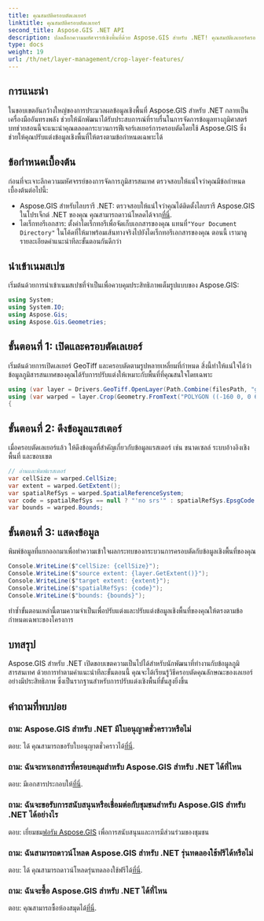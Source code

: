 ```yaml
---
title: คุณสมบัติครอบตัดเลเยอร์
linktitle: คุณสมบัติครอบตัดเลเยอร์
second_title: Aspose.GIS .NET API
description: ปลดล็อกความมหัศจรรย์เชิงพื้นที่ด้วย Aspose.GIS สำหรับ .NET! คุณสมบัติเลเยอร์ครอบตัดได้อย่างง่ายดาย ดาวน์โหลดรุ่นทดลองใช้ฟรีของคุณทันที #Aspose #GIS #ภูมิสารสนเทศ
type: docs
weight: 19
url: /th/net/layer-management/crop-layer-features/
---
```

## การแนะนำ
ในขอบเขตอันกว้างใหญ่ของการประมวลผลข้อมูลเชิงพื้นที่ Aspose.GIS สำหรับ .NET กลายเป็นเครื่องมืออันทรงพลัง ช่วยให้นักพัฒนาได้รับประสบการณ์ที่ราบรื่นในการจัดการข้อมูลทางภูมิศาสตร์ บทช่วยสอนนี้จะแนะนำคุณตลอดกระบวนการฟีเจอร์เลเยอร์การครอบตัดโดยใช้ Aspose.GIS ซึ่งช่วยให้คุณปรับแต่งข้อมูลเชิงพื้นที่ให้ตรงตามข้อกำหนดเฉพาะได้
## ข้อกำหนดเบื้องต้น
ก่อนที่จะเจาะลึกความมหัศจรรย์ของการจัดการภูมิสารสนเทศ ตรวจสอบให้แน่ใจว่าคุณมีข้อกำหนดเบื้องต้นต่อไปนี้:
-  Aspose.GIS สำหรับไลบรารี .NET: ตรวจสอบให้แน่ใจว่าคุณได้ติดตั้งไลบรารี Aspose.GIS ในโปรเจ็กต์ .NET ของคุณ คุณสามารถดาวน์โหลดได้จาก[ที่นี่](https://releases.aspose.com/gis/net/).
-  ไดเร็กทอรีเอกสาร: ตั้งค่าไดเร็กทอรีเพื่อจัดเก็บเอกสารของคุณ แทนที่`"Your Document Directory"` ในโค้ดที่ให้มาพร้อมเส้นทางจริงไปยังไดเร็กทอรีเอกสารของคุณ
ตอนนี้ เรามาดูรายละเอียดคำแนะนำทีละขั้นตอนกันดีกว่า
## นำเข้าเนมสเปซ
เริ่มต้นด้วยการนำเข้าเนมสเปซที่จำเป็นเพื่อควบคุมประสิทธิภาพเต็มรูปแบบของ Aspose.GIS:
```csharp
using System;
using System.IO;
using Aspose.Gis;
using Aspose.Gis.Geometries;
```
## ขั้นตอนที่ 1: เปิดและครอบตัดเลเยอร์
เริ่มต้นด้วยการเปิดเลเยอร์ GeoTiff และครอบตัดตามรูปหลายเหลี่ยมที่กำหนด สิ่งนี้ทำให้แน่ใจได้ว่าข้อมูลภูมิสารสนเทศของคุณได้รับการปรับแต่งให้เหมาะกับพื้นที่ที่คุณสนใจโดยเฉพาะ
```csharp
using (var layer = Drivers.GeoTiff.OpenLayer(Path.Combine(filesPath, "geodetic_world.tif")))
using (var warped = layer.Crop(Geometry.FromText("POLYGON ((-160 0, 0 60, 160 0, 0 -160, -160 0))")))
{
```
## ขั้นตอนที่ 2: ดึงข้อมูลแรสเตอร์
เมื่อครอบตัดเลเยอร์แล้ว ให้ดึงข้อมูลที่สำคัญเกี่ยวกับข้อมูลแรสเตอร์ เช่น ขนาดเซลล์ ระบบอ้างอิงเชิงพื้นที่ และขอบเขต
```csharp
// อ่านและพิมพ์แรสเตอร์
var cellSize = warped.CellSize;
var extent = warped.GetExtent();
var spatialRefSys = warped.SpatialReferenceSystem;
var code = spatialRefSys == null ? "'no srs'" : spatialRefSys.EpsgCode.ToString();
var bounds = warped.Bounds;
```
## ขั้นตอนที่ 3: แสดงข้อมูล
พิมพ์ข้อมูลที่แยกออกมาเพื่อทำความเข้าใจผลกระทบของกระบวนการครอบตัดกับข้อมูลเชิงพื้นที่ของคุณ
```csharp
Console.WriteLine($"cellSize: {cellSize}");
Console.WriteLine($"source extent: {layer.GetExtent()}");
Console.WriteLine($"target extent: {extent}");
Console.WriteLine($"spatialRefSys: {code}");
Console.WriteLine($"bounds: {bounds}");
```
ทำซ้ำขั้นตอนเหล่านี้ตามความจำเป็นเพื่อปรับแต่งและปรับแต่งข้อมูลเชิงพื้นที่ของคุณให้ตรงตามข้อกำหนดเฉพาะของโครงการ
## บทสรุป
Aspose.GIS สำหรับ .NET เปิดขอบเขตความเป็นไปได้สำหรับนักพัฒนาที่ทำงานกับข้อมูลภูมิสารสนเทศ ด้วยการทำตามคำแนะนำทีละขั้นตอนนี้ คุณจะได้เรียนรู้วิธีครอบตัดคุณลักษณะของเลเยอร์อย่างมีประสิทธิภาพ ซึ่งเป็นรากฐานสำหรับการปรับแต่งเชิงพื้นที่ขั้นสูงยิ่งขึ้น
## คำถามที่พบบ่อย
### ถาม: Aspose.GIS สำหรับ .NET มีใบอนุญาตชั่วคราวหรือไม่
 ตอบ: ได้ คุณสามารถขอรับใบอนุญาตชั่วคราวได้[ที่นี่](https://purchase.aspose.com/temporary-license/).
### ถาม: ฉันจะหาเอกสารที่ครอบคลุมสำหรับ Aspose.GIS สำหรับ .NET ได้ที่ไหน
 ตอบ: มีเอกสารประกอบให้[ที่นี่](https://reference.aspose.com/gis/net/).
### ถาม: ฉันจะขอรับการสนับสนุนหรือเชื่อมต่อกับชุมชนสำหรับ Aspose.GIS สำหรับ .NET ได้อย่างไร
 ตอบ: เยี่ยมชม[ฟอรัม Aspose.GIS](https://forum.aspose.com/c/gis/33) เพื่อการสนับสนุนและการมีส่วนร่วมของชุมชน
### ถาม: ฉันสามารถดาวน์โหลด Aspose.GIS สำหรับ .NET รุ่นทดลองใช้ฟรีได้หรือไม่
 ตอบ: ได้ คุณสามารถดาวน์โหลดรุ่นทดลองใช้ฟรีได้[ที่นี่](https://releases.aspose.com/).
### ถาม: ฉันจะซื้อ Aspose.GIS สำหรับ .NET ได้ที่ไหน
 ตอบ: คุณสามารถซื้อห้องสมุดได้[ที่นี่](https://purchase.aspose.com/buy).
